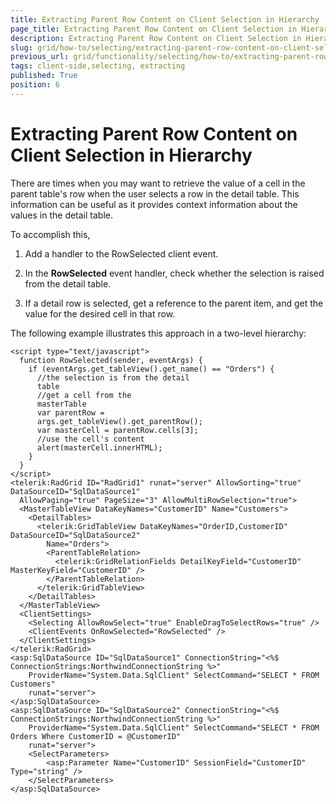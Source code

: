```yaml
---
title: Extracting Parent Row Content on Client Selection in Hierarchy
page_title: Extracting Parent Row Content on Client Selection in Hierarchy | RadGrid for ASP.NET AJAX Documentation
description: Extracting Parent Row Content on Client Selection in Hierarchy
slug: grid/how-to/selecting/extracting-parent-row-content-on-client-selection
previous_url: grid/functionality/selecting/how-to/extracting-parent-row-content-on-client-selection
tags: client-side,selecting, extracting
published: True
position: 6
---
```


# Extracting Parent Row Content on Client Selection in Hierarchy

There are times when you may want to retrieve the value of a cell in the parent table's row when the user selects a row in the detail table. This information can be useful as it provides context information about the values in the detail table.

To accomplish this,

1. Add a handler to the RowSelected client event.

1. In the **RowSelected** event handler, check whether the selection is raised from the detail table.

1. If a detail row is selected, get a reference to the parent item, and get the value for the desired cell in that row.

The following example illustrates this approach in a two-level hierarchy:

````ASP.NET
<script type="text/javascript">
  function RowSelected(sender, eventArgs) {
    if (eventArgs.get_tableView().get_name() == "Orders") {
      //the selection is from the detail
      table
      //get a cell from the
      masterTable
      var parentRow =
      args.get_tableView().get_parentRow();
      var masterCell = parentRow.cells[3];
      //use the cell's content
      alert(masterCell.innerHTML);
    }
  }                    
</script>
<telerik:RadGrid ID="RadGrid1" runat="server" AllowSorting="true" DataSourceID="SqlDataSource1"
  AllowPaging="true" PageSize="3" AllowMultiRowSelection="true">
  <MasterTableView DataKeyNames="CustomerID" Name="Customers">
    <DetailTables>
      <telerik:GridTableView DataKeyNames="OrderID,CustomerID" DataSourceID="SqlDataSource2"
        Name="Orders">
        <ParentTableRelation>
          <telerik:GridRelationFields DetailKeyField="CustomerID" MasterKeyField="CustomerID" />
        </ParentTableRelation>
      </telerik:GridTableView>
    </DetailTables>
  </MasterTableView>
  <ClientSettings>
    <Selecting AllowRowSelect="true" EnableDragToSelectRows="true" />
    <ClientEvents OnRowSelected="RowSelected" />
  </ClientSettings>
</telerik:RadGrid>
<asp:SqlDataSource ID="SqlDataSource1" ConnectionString="<%$ ConnectionStrings:NorthwindConnectionString %>"
    ProviderName="System.Data.SqlClient" SelectCommand="SELECT * FROM Customers"
    runat="server">
</asp:SqlDataSource>
<asp:SqlDataSource ID="SqlDataSource2" ConnectionString="<%$ ConnectionStrings:NorthwindConnectionString %>"
    ProviderName="System.Data.SqlClient" SelectCommand="SELECT * FROM Orders Where CustomerID = @CustomerID"
    runat="server">
    <SelectParameters>
        <asp:Parameter Name="CustomerID" SessionField="CustomerID" Type="string" />
    </SelectParameters>
</asp:SqlDataSource>
````

